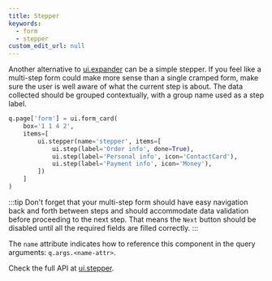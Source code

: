 ```yaml
---
title: Stepper
keywords:
  - form
  - stepper
custom_edit_url: null
---
```


Another alternative to [ui.expander](/docs/api/ui#expander) can be a simple stepper. If you feel like a multi-step form could make more sense than a
single cramped form, make sure the user is well aware of what the current step is about. The data collected should be grouped contextually, with a group name
used as a step label.

```py
q.page['form'] = ui.form_card(
    box='1 1 4 2',
    items=[
        ui.stepper(name='stepper', items=[
            ui.step(label='Order info', done=True),
            ui.step(label='Personal info', icon='ContactCard'),
            ui.step(label='Payment info', icon='Money'),
        ])
    ]
)
```

:::tip
Don't forget that your multi-step form should have easy navigation back and forth between steps and should accommodate data validation before proceeding to the next step.
That means the `Next` button should be disabled until all the required fields are filled correctly.
:::

The `name` attribute indicates how to reference this component in the query arguments: `q.args.<name-attr>`.

Check the full API at [ui.stepper](/docs/api/ui#stepper).
